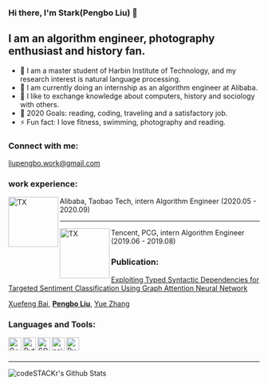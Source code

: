 ### Hi there, I'm Stark(Pengbo Liu) 👋

## I am an algorithm engineer, photography enthusiast and history fan.
- 🔭 I am a master student of Harbin Institute of Technology, and my research interest is natural language processing.
- 🌱 I am currently doing an internship as an algorithm engineer at Alibaba.
- 👯 I like to exchange knowledge about computers, history and sociology with others.
- 🥅 2020 Goals: reading, coding, traveling and a satisfactory job.
- ⚡ Fun fact: I love fitness, swimming, photography and reading.

### Connect with me:

liupengbo.work@gmail.com

### work experience:

 <img align="left" alt="TX" width="100px" src="https://image.baidu.com/search/detail?ct=503316480&z=&tn=baiduimagedetail&ipn=d&word=%E9%98%BF%E9%87%8C%E5%B7%B4%E5%B7%B4&step_word=&ie=utf-8&in=&cl=2&lm=-1&st=-1&hd=&latest=&copyright=&cs=2876602623,2021912987&os=418146337,3566272232&simid=3337370427,324952690&pn=2&rn=1&di=42460&ln=1591&fr=&fmq=1596986005167_R&fm=result&ic=0&s=undefined&se=&sme=&tab=0&width=&height=&face=undefined&is=0,0&istype=2&ist=&jit=&bdtype=0&spn=0&pi=0&gsm=0&objurl=http%3A%2F%2Fimages.enet.com.cn%2Fi%2F2016%2F0601%2F175438163.jpg&rpstart=0&rpnum=0&adpicid=0&force=undefined" /> Alibaba, Taobao Tech, intern Algorithm Engineer (2020.05 - 2020.09)

------



<img align="left" alt="TX" width="100px" src="https://image.baidu.com/search/detail?ct=503316480&z=0&tn=baiduimagedetail&ipn=d&word=%E8%85%BE%E8%AE%AF&step_word=&ie=utf-8&in=&cl=2&lm=-1&st=-1&hd=undefined&latest=undefined&copyright=undefined&cs=2640553151,1248485598&os=1654939808,2703429926&simid=3467086058,271427371&pn=6&rn=1&di=76670&ln=1852&fr=&fmq=1596985771078_R&ic=0&s=undefined&se=&sme=&tab=0&width=&height=&face=undefined&is=0,0&istype=2&ist=&jit=&bdtype=0&spn=0&pi=0&gsm=0&objurl=http%3A%2F%2Fa.hiphotos.baidu.com%2Fbaike%2Fpic%2Fitem%2Fb21c8701a18b87d6774a25ff0d0828381e30fdc2.jpg&rpstart=0&rpnum=0&adpicid=0&force=undefined" /> Tencent, PCG, intern Algorithm Engineer (2019.06 - 2019.08)



### Publication:

[Exploiting Typed Syntactic Dependencies for Targeted Sentiment Classification Using Graph Attention Neural Network](https://arxiv.org/abs/2002.09685) 

[Xuefeng Bai](https://arxiv.org/search/cs?searchtype=author&query=Bai%2C+X), **[Pengbo Liu](https://arxiv.org/search/cs?searchtype=author&query=Liu%2C+P)**, [Yue Zhang](https://arxiv.org/search/cs?searchtype=author&query=Zhang%2C+Y)

### Languages and Tools:
<img align="left" alt="C++" width="26px" src="https://timgsa.baidu.com/timg?image&quality=80&size=b9999_10000&sec=1596804934593&di=00868b71a1d192916ee7f9852771db6e&imgtype=0&src=http%3A%2F%2Fimg.mp.itc.cn%2Fupload%2F20161227%2F17d1fb7ce8574b808a2b506b0b10e440.jpg" /> 

<img align="left" alt="Python" width="26px" src="https://timgsa.baidu.com/timg?image&quality=80&size=b9999_10000&sec=1596804596633&di=dcdf6b26998c2ca0216059e520393127&imgtype=0&src=http%3A%2F%2Fimg.cwq.com%2F201611%2F581c95c35ca62.png" /> 

<img align="left" alt="SQL" width="26px" src="https://ss0.bdstatic.com/70cFvHSh_Q1YnxGkpoWK1HF6hhy/it/u=2474871855,3746207869&fm=26&gp=0.jpg" /> 

<img align="left" alt="scikit" width="26px" src="https://ss0.bdstatic.com/70cFvHSh_Q1YnxGkpoWK1HF6hhy/it/u=2404125141,471724635&fm=26&gp=0.jpg" /> 

<img align="left" alt="PyTorch" width="26px" src="https://ss1.bdstatic.com/70cFuXSh_Q1YnxGkpoWK1HF6hhy/it/u=3940163911,302117590&fm=15&gp=0.jpg" /> 

<br />
<br />

---

<img align="left" alt="codeSTACKr's Github Stats" src="https://github-readme-stats.vercel.app/api?username=pengboliu&show_icons=true&hide_border=true" />

